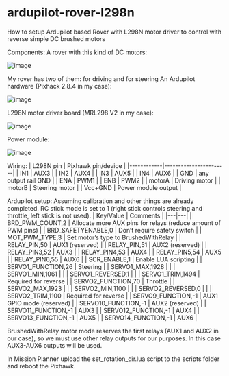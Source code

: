# ardupilot-rover-l298n
How to setup Ardupilot based Rover with L298N motor driver to control with reverse simple DC brushed motors

Components:
A rover with this kind of DC motors:

![image](https://user-images.githubusercontent.com/2444175/170966916-abe3ba37-18f0-479a-9504-baa9a021d870.png)
 
My rover has two of them: for driving and for steering
An Ardupilot hardware (Pixhack 2.8.4 in my case):

![image](https://user-images.githubusercontent.com/2444175/170966979-af1e83ab-a498-4c4c-8723-ddc673e0214c.png)

L298N motor driver board (MRL298 V2 in my case):

![image](https://user-images.githubusercontent.com/2444175/170967002-5c574de1-d9d3-4cf4-9925-072c3d76ed5e.png)

Power module:

![image](https://user-images.githubusercontent.com/2444175/170967025-559b2b0c-4ebc-4339-bfda-592d5c3d9b45.png)


Wiring:
| L298N pin  |  Pixhawk pin/device   |
|------------|-----------------------|
|     IN1    |  AUX3                 |
|     IN2    |  AUX4                 |
|     IN3    |  AUX5                 |
|     IN4    |  AUX6                 |
|     GND    |  any output rail GND  |
|     ENA    |  PWM1                 |
|     ENB    |  PWM2                 |
|   motorA   |  Driving motor        |
|   motorB   |  Steering motor       |
|   Vcc+GND  |  Power module output  |

Ardupilot setup:
Assuming calibration and other things are already completed. RC stick mode is set to 1 (right stick controls steering and throttle, left stick is not used).
|     Key/Value    |     Comments    |
|---|---|
| BRD_PWM_COUNT,2 | Allocate more AUX pins for relays (reduce amount of PWM pins) |
| BRD_SAFETYENABLE,0 | Don’t require safety switch |
| MOT_PWM_TYPE,3 | Set motor’s type to BrushedWithRelay |
| RELAY_PIN,50 | AUX1 (reserved) |
| RELAY_PIN,51 | AUX2 (reserved) |
| RELAY_PIN3,52 | AUX3 |
| RELAY_PIN4,53 | AUX4 |
| RELAY_PIN5,54 | AUX5 |
| RELAY_PIN6,55 | AUX6 |
| SCR_ENABLE,1 | Enable LUA scripting |
| SERVO1_FUNCTION,26 | Steering |
| SERVO1_MAX,1928 |  |
| SERVO1_MIN,1061 |  |
| SERVO1_REVERSED,1 |  |
| SERVO1_TRIM,1494 | Required for reverse |
| SERVO2_FUNCTION,70 | Throttle |
| SERVO2_MAX,1923 |  |
| SERVO2_MIN,1100 |  |
| SERVO2_REVERSED,0 |  |
| SERVO2_TRIM,1100 | Required for reverse |
| SERVO9_FUNCTION,-1 | AUX1 GPIO mode (reserved) |
| SERVO10_FUNCTION,-1 | AUX2 (reserved) |
| SERVO11_FUNCTION,-1 | AUX3 |
| SERVO12_FUNCTION,-1 | AUX4 |
| SERVO13_FUNCTION,-1 | AUX5 |
| SERVO14_FUNCTION,-1 | AUX6 |

BrushedWithRelay motor mode reserves the first relays (AUX1 and AUX2 in our case), so we must use other relay outputs for our purposes. In this case AUX3-AUX6 outputs will be used.

In Mission Planner upload the set_rotation_dir.lua script to the scripts folder and reboot the Pixhawk.

